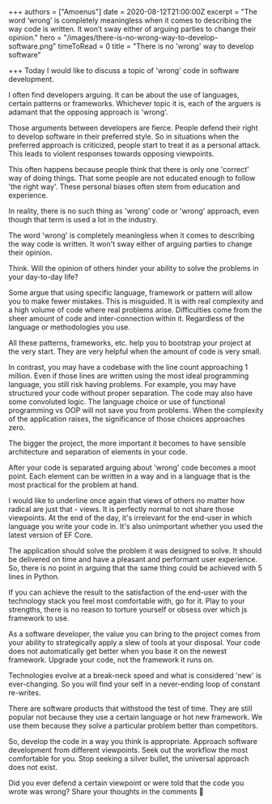 +++
authors = ["Amoenus"]
date = 2020-08-12T21:00:00Z
excerpt = "The word ‘wrong’ is completely meaningless when it comes to describing the way code is written. It won’t sway either of arguing parties to change their opinion."
hero = "/images/there-is-no-wrong-way-to-develop-software.png"
timeToRead = 0
title = "There is no 'wrong' way to develop software"

+++
Today I would like to discuss a topic of 'wrong' code in software development.

I often find developers arguing. It can be about the use of languages, certain patterns or frameworks. Whichever topic it is, each of the arguers is adamant that the opposing approach is 'wrong'.

Those arguments between developers are fierce. People defend their right to develop software in their preferred style. So in situations when the preferred approach is criticized, people start to treat it as a personal attack. This leads to violent responses towards opposing viewpoints.

This often happens because people think that there is only one 'correct' way of doing things. That some people are not educated enough to follow 'the right way'. These personal biases often stem from education and experience.

In reality, there is no such thing as 'wrong' code or 'wrong' approach, even though that term is used a lot in the industry.

The word 'wrong' is completely meaningless when it comes to describing the way code is written. It won't sway either of arguing parties to change their opinion.

Think. Will the opinion of others hinder your ability to solve the problems in your day-to-day life?

Some argue that using specific language, framework or pattern will allow you to make fewer mistakes. This is misguided. It is with real complexity and a high volume of code where real problems arise. Difficulties come from the sheer amount of code and inter-connection within it. Regardless of the language or methodologies you use.

All these patterns, frameworks, etc. help you to bootstrap your project at the very start. They are very helpful when the amount of code is very small.

In contrast, you may have a codebase with the line count approaching 1 million. Even if those lines are written using the most ideal programming language, you still risk having problems. For example, you may have structured your code without proper separation. The code may also have some convoluted logic. The language choice or use of functional programming vs OOP will not save you from problems. When the complexity of the application raises, the significance of those choices approaches zero.

The bigger the project, the more important it becomes to have sensible architecture and separation of elements in your code.

After your code is separated arguing about 'wrong' code becomes a moot point. Each element can be written in a way and in a language that is the most practical for the problem at hand.

I would like to underline once again that views of others no matter how radical are just that - views. It is perfectly normal to not share those viewpoints. At the end of the day, it's irrelevant for the end-user in which language you write your code in. It's also unimportant whether you used the latest version of EF Core.

The application should solve the problem it was designed to solve. It should be delivered on time and have a pleasant and performant user experience. So, there is no point in arguing that the same thing could be achieved with 5 lines in Python.

If you can achieve the result to the satisfaction of the end-user with the technology stack you feel most comfortable with, go for it. Play to your strengths, there is no reason to torture yourself or obsess over which js framework to use.

As a software developer, the value you can bring to the project comes from your ability to strategically apply a slew of tools at your disposal. Your code does not automatically get better when you base it on the newest framework. Upgrade your code, not the framework it runs on.

Technologies evolve at a break-neck speed and what is considered 'new' is ever-changing. So you will find your self in a never-ending loop of constant re-writes.

There are software products that withstood the test of time. They are still popular not because they use a certain language or hot new framework. We use them because they solve a particular problem better than competitors.

So, develop the code in a way you think is appropriate. Approach software development from different viewpoints. Seek out the workflow the most comfortable for you. Stop seeking a silver bullet, the universal approach does not exist.

Did you ever defend a certain viewpoint or were told that the code you wrote was wrong? Share your thoughts in the comments 😤